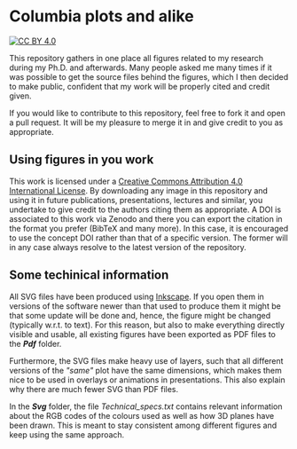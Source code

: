 # Columbia plots and alike

[![CC BY 4.0][cc-by-shield]][cc-by]

This repository gathers in one place all figures related to my research during my Ph.D. and afterwards.
Many people asked me many times if it was possible to get the source files behind the figures, which I then decided to make public, confident that my work will be properly cited and credit given.

If you would like to contribute to this repository, feel free to fork it and open a pull request.
It will be my pleasure to merge it in and give credit to you as appropriate.

## Using figures in you work

This work is licensed under a [Creative Commons Attribution 4.0 International License][cc-by].
By downloading any image in this repository and using it in future publications, presentations, lectures and similar, you undertake to give credit to the authors citing them as appropriate.
A DOI is associated to this work via Zenodo and there you can export the citation in the format you prefer (BibTeX and many more).
In this case, it is encouraged to use the concept DOI rather than that of a specific version.
The former will in any case always resolve to the latest version of the repository. 

## Some techinical information

All SVG files have been produced using [Inkscape](https://inkscape.org).
If you open them in versions of the software newer than that used to produce them it might be that some update will be done and, hence, the figure might be changed (typically w.r.t. to text).
For this reason, but also to make everything directly visible and usable, all existing figures have been exported as PDF files to the ***Pdf*** folder.

Furthermore, the SVG files make heavy use of layers, such that all different versions of the _"same"_ plot have the same dimensions, which makes them nice to be used in overlays or animations in presentations.
This also explain why there are much fewer SVG than PDF files.

In the ***Svg*** folder, the file *Technical_specs.txt* contains relevant information about the RGB codes of the colours used as well as how 3D planes have been drawn.
This is meant to stay consistent among different figures and keep using the same approach.


[cc-by]: http://creativecommons.org/licenses/by/4.0/
[cc-by-image]: https://i.creativecommons.org/l/by/4.0/88x31.png
[cc-by-shield]: https://img.shields.io/badge/License-CC%20BY%204.0-lightgrey.svg
